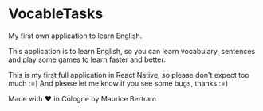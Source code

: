 # VocableTasks
My first own application to learn English.

This application is to learn English, so you can learn vocabulary, sentences and play some games to learn faster and better.

This is my first full application in React Native, so please don't expect too much :=) And please let me know if you see some bugs, thanks :=)

Made with ♥ in Cologne by Maurice Bertram
